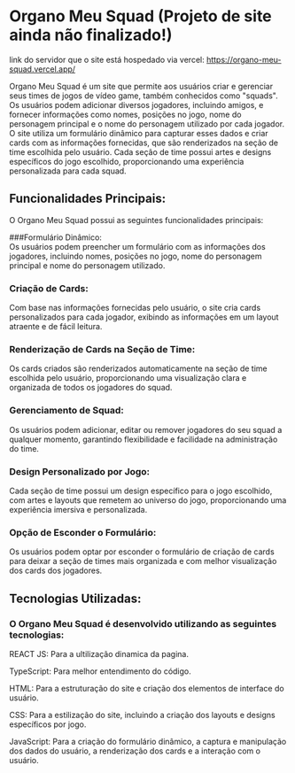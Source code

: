# Organo Meu Squad (Projeto de site ainda não finalizado!) <br>
link do servidor que o site está hospedado via vercel: https://organo-meu-squad.vercel.app/

Organo Meu Squad é um site que permite aos usuários criar e gerenciar seus times de jogos de vídeo game, também conhecidos como "squads". Os usuários podem adicionar diversos jogadores, incluindo amigos, e fornecer informações como nomes, posições no jogo, nome do personagem principal e o nome do personagem utilizado por cada jogador. O site utiliza um formulário dinâmico para capturar esses dados e criar cards com as informações fornecidas, que são renderizados na seção de time escolhida pelo usuário. Cada seção de time possui artes e designs específicos do jogo escolhido, proporcionando uma experiência personalizada para cada squad.

## Funcionalidades Principais: <br>
O Organo Meu Squad possui as seguintes funcionalidades principais:

###Formulário Dinâmico:<br>
Os usuários podem preencher um formulário com as informações dos jogadores, incluindo nomes, posições no jogo, nome do personagem principal e nome do personagem utilizado.

### Criação de Cards: <br>
Com base nas informações fornecidas pelo usuário, o site cria cards personalizados para cada jogador, exibindo as informações em um layout atraente e de fácil leitura.

### Renderização de Cards na Seção de Time: <br>
Os cards criados são renderizados automaticamente na seção de time escolhida pelo usuário, proporcionando uma visualização clara e organizada de todos os jogadores do squad.

### Gerenciamento de Squad: <br>
Os usuários podem adicionar, editar ou remover jogadores do seu squad a qualquer momento, garantindo flexibilidade e facilidade na administração do time.

### Design Personalizado por Jogo: <br>
Cada seção de time possui um design específico para o jogo escolhido, com artes e layouts que remetem ao universo do jogo, proporcionando uma experiência imersiva e personalizada.

### Opção de Esconder o Formulário: <br>
Os usuários podem optar por esconder o formulário de criação de cards para deixar a seção de times mais organizada e com melhor visualização dos cards dos jogadores.

## Tecnologias Utilizadas: <br>
### O Organo Meu Squad é desenvolvido utilizando as seguintes tecnologias: <br>

REACT JS: Para a ultilização dinamica da pagina.

TypeScript: Para melhor entendimento do código.

HTML: Para a estruturação do site e criação dos elementos de interface do usuário.

CSS: Para a estilização do site, incluindo a criação dos layouts e designs específicos por jogo.

JavaScript: Para a criação do formulário dinâmico, a captura e manipulação dos dados do usuário, a renderização dos cards e a interação com o usuário.
